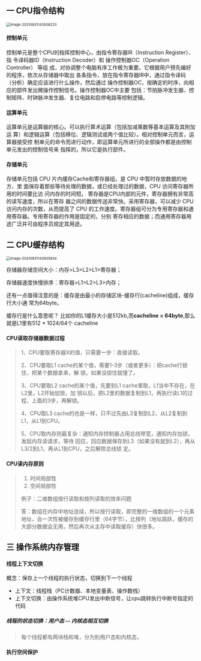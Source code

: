 

## 一 CPU指令结构

<img src="C:\Users\MSY\AppData\Roaming\Typora\typora-user-images\image-20210831143508223.png" alt="image-20210831143508223" style="zoom: 67%;" />

#### 控制单元

控制单元是整个CPU的指挥控制中心，由指令寄存器IR（Instruction Register）、指 令译码器ID（Instruction Decoder）和 操作控制器OC（Operation Controller） 等组 成，对协调整个电脑有序工作极为重要。它根据用户预先编好的程序，依次从存储器中取出 各条指令，放在指令寄存器IR中，通过指令译码（分析）确定应该进行什么操作，然后通过 操作控制器OC，按确定的时序，向相应的部件发出微操作控制信号。操作控制器OC中主要 包括：节拍脉冲发生器、控制矩阵、时钟脉冲发生器、复位电路和启停电路等控制逻辑。

#### 运算单元

运算单元是运算器的核心。可以执行算术运算（包括加减乘数等基本运算及其附加运 算）和逻辑运算（包括移位、逻辑测试或两个值比较）。相对控制单元而言，运算器接受控 制单元的命令而进行动作，即运算单元所进行的全部操作都是由控制单元发出的控制信号来 指挥的，所以它是执行部件。

#### 存储单元

存储单元包括 CPU 片内缓存Cache和寄存器组，是 CPU 中暂时存放数据的地方，里 面保存着那些等待处理的数据，或已经处理过的数据，CPU 访问寄存器所用的时间要比访 问内存的时间短。 寄存器是CPU内部的元件，寄存器拥有非常高的读写速度，所以在寄存 器之间的数据传送非常快。采用寄存器，可以减少 CPU 访问内存的次数，从而提高了 CPU 的工作速度。寄存器组可分为专用寄存器和通用寄存器。专用寄存器的作用是固定的，分别 寄存相应的数据；而通用寄存器用途广泛并可由程序员规定其用途。





## 二 CPU缓存结构

<img src="C:\Users\MSY\AppData\Roaming\Typora\typora-user-images\image-20210831143925834.png" alt="image-20210831143925834" style="zoom:67%;" />

存储器存储空间大小：内存>L3>L2>L1>寄存器； 

存储器速度快慢排序：寄存器>L1>L2>L3>内存； 

还有一点值得注意的是：缓存是由最小的存储区块-缓存行(cacheline)组成，缓存行大小通 常为64byte。 

缓存行是什么意思呢？ 比如你的L1缓存大小是512kb,而**cacheline = 64byte**,那么就是L1里有512 * 1024/64个 cacheline



#### CPU读取存储器数据过程

> 1、CPU要取寄存器X的值，只需要一步：直接读取。 
>
> 2、CPU要取L1 cache的某个值，需要1-3步（或者更多）：把cache行锁住，把某个数据拿来，解 锁，如果没锁住就慢了。 
>
> 3、CPU要取L2 cache的某个值，先要到L1 cache里取，L1当中不存在，在L2里，L2开始加锁，加 锁以后，把L2里的数据复制到L1，再执行读L1的过程，上面的3步，再解锁。 
>
> 4、CPU取L3 cache的也是一样，只不过先由L3复制到L2，从L2复制到L1，从L1到CPU。 
>
> 5、CPU取内存则最复杂：通知内存控制器占用总线带宽，通知内存加锁，发起内存读请求，等待 回应，回应数据保存到L3（如果没有就到L2），再从L3/2到L1，再从L1到CPU，之后解除总线锁 定。

#### CPU读内存原则

> 1. 时间局部性
> 2. 空间局部性
>
> 例子：二维数组按行读取和按列读取的效率问题
>
> 答：数组在内存中地址连续，所以按行读取，即完整的一维数组的一个元素地址，会一次性被缓存到缓存行里（64字节），比按列（地址跳跃，缓存的大部分数据会无用，然后再次从主存中读取缓存）快很多。



## 三 操作系统内存管理

#### 线程上下文切换

概念：保存上一个线程的执行状态，切换到下一个线程

- 上下文：线程栈（PC计数器、本地变量表、操作数栈）
- 上下文切换：由操作系统堆CPU发出中断信号，让cpu跳转执行中断号指定的代码

##### 线程的状态切换：用户态 -- 内核态相互切换

> 每个线程都有两块栈和堆，分为别用户态和内核态，

#### 执行空间保护

